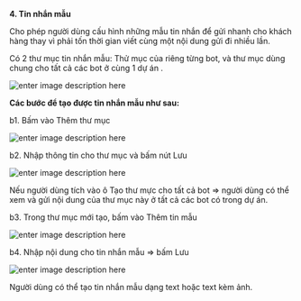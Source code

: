 **4. Tin nhắn mẫu**

Cho phép người dùng cấu hình những mẫu tin nhắn để gửi nhanh cho khách hàng thay vì phải tốn thời gian viết cùng một nội dung gửi đi nhiều lần. 

Có 2 thư mục tin nhắn mẫu: Thử mục của riêng từng bot, và thư mục dùng chung cho tất cả các bot ở cùng 1 dự án .

![enter image description here](https://chatbizfly.mediacdn.vn/2022/07/01/chatbot/img_55jpg1656664051.jpg)

**Các bước để tạo được tin nhắn mẫu như sau:**

b1. Bấm vào Thêm thư mục

![enter image description here](https://chatbizfly.mediacdn.vn/2022/07/01/chatbot/img_56jpg1656664202.jpg)

b2. Nhập thông tin cho thư mục và bấm nút Lưu

![enter image description here](https://chatbizfly.mediacdn.vn/2022/07/01/chatbot/img_57jpg1656664271.jpg)

Nếu người dùng tích vào ô Tạo thư mực cho tất cả bot => người dùng có thể xem và gửi nội dung của thư mục này ở tất cả các bot có trong dự án.

b3.  Trong thư mục mới tạo, bấm vào Thêm tin mẫu

![enter image description here](https://chatbizfly.mediacdn.vn/2022/07/01/chatbot/img_58jpg1656668650.jpg)

b4. Nhập nội dung cho tin nhắn mẫu => bấm Lưu

![enter image description here](https://chatbizfly.mediacdn.vn/2022/07/01/chatbot/img_59jpg1656669745.jpg)

Người dùng có thể tạo tin nhắn mẫu dạng text hoặc text kèm ảnh.